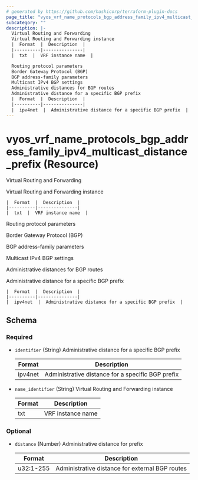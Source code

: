 ```yaml
---
# generated by https://github.com/hashicorp/terraform-plugin-docs
page_title: "vyos_vrf_name_protocols_bgp_address_family_ipv4_multicast_distance_prefix Resource - vyos"
subcategory: ""
description: |-
  Virtual Routing and Forwarding
  Virtual Routing and Forwarding instance
  |  Format  |  Description  |
  |----------|---------------|
  |  txt  |  VRF instance name  |

  Routing protocol parameters
  Border Gateway Protocol (BGP)
  BGP address-family parameters
  Multicast IPv4 BGP settings
  Administrative distances for BGP routes
  Administrative distance for a specific BGP prefix
  |  Format  |  Description  |
  |----------|---------------|
  |  ipv4net  |  Administrative distance for a specific BGP prefix  |
---
```


# vyos_vrf_name_protocols_bgp_address_family_ipv4_multicast_distance_prefix (Resource)

Virtual Routing and Forwarding

Virtual Routing and Forwarding instance

    |  Format  |  Description  |
    |----------|---------------|
    |  txt  |  VRF instance name  |

Routing protocol parameters

Border Gateway Protocol (BGP)

BGP address-family parameters

Multicast IPv4 BGP settings

Administrative distances for BGP routes

Administrative distance for a specific BGP prefix

    |  Format  |  Description  |
    |----------|---------------|
    |  ipv4net  |  Administrative distance for a specific BGP prefix  |



<!-- schema generated by tfplugindocs -->
## Schema

### Required

- `identifier` (String) Administrative distance for a specific BGP prefix

    |  Format  |  Description  |
    |----------|---------------|
    |  ipv4net  |  Administrative distance for a specific BGP prefix  |
- `name_identifier` (String) Virtual Routing and Forwarding instance

    |  Format  |  Description  |
    |----------|---------------|
    |  txt  |  VRF instance name  |

### Optional

- `distance` (Number) Administrative distance for prefix

    |  Format  |  Description  |
    |----------|---------------|
    |  u32:1-255  |  Administrative distance for external BGP routes  |

